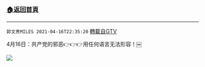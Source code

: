 ﻿###  [:house:返回首頁](https://github.com/ourhimalayas/txt)
---

`郭文贵MILES 2021-04-16T22:35:20` [轉載自GTV](https://gtv.org/web/#/UserInfo/5e596957357cc612d35a8044)

4月16日：共产党的邪恶👉👉👉用任何语言无法形容！￼

[![](https://filegroup.gtv.org/cdn-cgi/image/width=600/https://filegroup.gtv.org/group7/web/20210416/22/35/0/83f8e673b0349d77bfea03c9919e0f58.jpg)](https://filegroup.gtv.org/group7/web/20210416/22/35/0/08bc5abc602dd432671c7742d10ef914.mp4)
